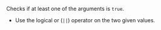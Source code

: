 Checks if at least one of the arguments is `true`.

- Use the logical or (`||`) operator on the two given values.